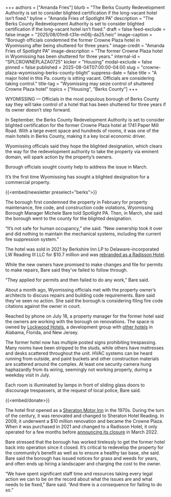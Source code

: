 +++
authors = ["Amanda Fries"]
blurb = "The Berks County Redevelopment Authority is set to consider blighted certification if the long-vacant hotel isn’t fixed."
byline = "Amanda Fries of Spotlight PA"
description = "The Berks County Redevelopment Authority is set to consider blighted certification if the long-vacant hotel isn’t fixed."
draft = false
feed-exclude = false
image = "2025/08/01m8-t31e-m06j-da25.heic"
image-caption = "Borough officials condemned the former Crowne Plaza hotel in Wyomissing after being shuttered for three years."
image-credit = "Amanda Fries of Spotlight PA"
image-description = "The former Crowne Plaza hotel in Wyomissing has been shuttered for three years."
internal-id = "SPLCROWNEPLAZA0725"
kicker = "Housing"
modal-exclude = false
pinned = false
published = 2025-08-04T07:00:00-04:00
slug = "crowne-plaza-wyomissing-berks-county-blight"
suppress-date = false
title = "A major hotel in this Pa. county is sitting vacant. Officials are considering taking control."
title-tag = "Wyomissing may seize control of shuttered Crowne Plaza hotel"
topics = ["Housing", "Berks County"]
+++

WYOMISSING — Officials in the most populous borough of Berks County say they will take control of a hotel that has been shuttered for three years if its owner doesn’t step forward.

In September, the Berks County Redevelopment Authority is set to consider blighted certification for the former Crowne Plaza hotel at 1741 Paper Mill Road. With a large event space and hundreds of rooms, it was one of the main hotels in Berks County, making it a key local economic driver.

Wyomissing officials said they hope the blighted designation, which clears the way for the redevelopment authority to take the property via eminent domain, will spark action by the property’s owners.

Borough officials sought county help to address the issue in March.

It’s the first time Wyomissing has sought a blighted designation for a commercial property.

{{<embed/newsletter preselect="berks">}}

The borough first condemned the property in February for property maintenance, fire code, and construction code violations, Wyomissing Borough Manager Michele Bare told Spotlight PA. Then, in March, she said the borough went to the county for the blighted designation.

“It’s not safe for human occupancy,” she said. “New ownership took it over and did nothing to maintain the mechanical systems, including the current fire suppression system.”

The hotel was sold in 2021 by Berkshire Inn LP to Delaware-incorporated LW Reading III LLC for $10.7 million and was <a href="https://www.readingeagle.com/2021/06/04/crowne-plazas-name-changed-to-radisson/">rebranded as a Radisson Hotel</a>.

While the new owners have promised to make changes and file for permits to make repairs, Bare said they’ve failed to follow through.

“They applied for permits and then failed to do any work,” Bare said.

About a month ago, Wyomissing officials met with the property owner’s architects to discuss repairs and building code requirements. Bare said they’ve seen no action. She said the borough is considering filing fire code citations against the owner in court.

Reached by phone on July 18, a property manager for the former hotel said the owners are working with the borough on renovations. The space is owned by <a href="https://lockwoodhotels.com/lockwoodteam">Lockwood Hotels</a>, a development group with <a href="https://lockwoodhotels.com/portfolio">other hotels</a> in Alabama, Florida, and New Jersey.

The former hotel now has multiple posted signs prohibiting trespassing. Many rooms have been stripped to the studs, while others have mattresses and desks scattered throughout the unit. HVAC systems can be heard running from outside, and paint buckets and other construction materials are scattered around the complex. At least one security camera hung haphazardly from its wiring, seemingly not working properly, during a weekday visit in July.

Each room is illuminated by lamps in front of sliding glass doors to discourage trespassers, at the request of local police, Bare said.

{{<embed/donate>}}

The hotel first opened as a <a href="https://berksnostalgia.com/the-sheraton-motor-inn/">Sheraton Motor Inn</a> in the 1970s. During the turn of the century, it was renovated and changed to Sheraton Hotel Reading. In 2009, it underwent a $10 million renovation and became the Crowne Plaza. When it was purchased in 2021 and changed to a Radisson Hotel, it only operated for a few months before <a href="https://www.wfmz.com/ap-do-not-display/radisson-hotel-reading-in-wyomissing-closes/article_cd4360b4-9b37-11ec-9a5e-634443c0c5e5.html">announcing its closure</a> in March 2022.

Bare stressed that the borough has worked tirelessly to get the former hotel back into operation since it closed. It’s critical to redevelop the property for the community’s benefit as well as to ensure a healthy tax base, she said. Bare said the borough has issued notices for grass and weeds for years, and often ends up hiring a landscaper and charging the cost to the owner.

“We have spent significant staff time and resources taking every legal action we can to be on the record about what the issues are and what needs to be fixed,” Bare said. “And there is a consequence for failing to do so.”<strong></strong>
